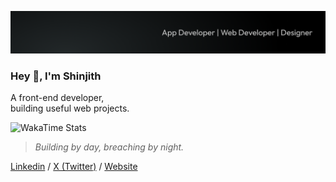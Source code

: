 ![shinjith tagline](https://github.com/shnjd/shnjd/blob/main/.github/images/cover.png)

### Hey 👋, I'm Shinjith

A front-end developer,<br /> 
building useful web projects.

![WakaTime Stats](https://wakatime.com/share/@shinjith/d4cd4c6e-96b2-4088-a059-6eb057fdad6f.svg)
    
> *Building by day, breaching by night.*

[Linkedin](https://www.linkedin.com/in/shinjithkanhangad) / [X (Twitter)](https://twitter.com/shnjd_) / [Website](https://shinjith.dev/)
